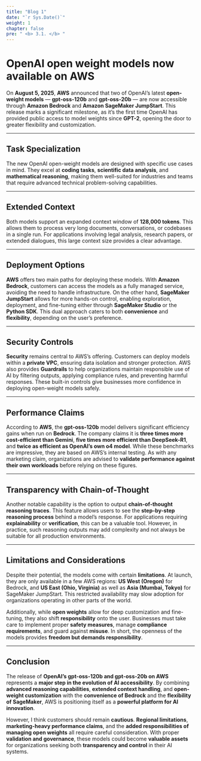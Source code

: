 ```yaml
---
title: "Blog 1"
date: "`r Sys.Date()`"
weight: 1
chapter: false
pre: " <b> 3.1. </b> "
---
```




# **OpenAI open weight models now available on AWS**

On **August 5, 2025**, **AWS** announced that two of OpenAI’s latest **open-weight models** — **gpt-oss-120b** and **gpt-oss-20b** — are now accessible through **Amazon Bedrock** and **Amazon SageMaker JumpStart**. This release marks a significant milestone, as it’s the first time OpenAI has provided public access to model weights since **GPT-2**, opening the door to greater flexibility and customization.


---

## **Task Specialization**

The new OpenAI open-weight models are designed with specific use cases in mind. They excel at **coding tasks**, **scientific data analysis**, and **mathematical reasoning**, making them well-suited for industries and teams that require advanced technical problem-solving capabilities.

---

## **Extended Context**

Both models support an expanded context window of **128,000 tokens**. This allows them to process very long documents, conversations, or codebases in a single run. For applications involving legal analysis, research papers, or extended dialogues, this large context size provides a clear advantage.

---

## **Deployment Options**

**AWS** offers two main paths for deploying these models. With **Amazon Bedrock**, customers can access the models as a fully managed service, avoiding the need to handle infrastructure. On the other hand, **SageMaker JumpStart** allows for more hands-on control, enabling exploration, deployment, and fine-tuning either through **SageMaker Studio** or the **Python SDK**. This dual approach caters to both **convenience** and **flexibility**, depending on the user’s preference.

---

## **Security Controls**

**Security** remains central to AWS’s offering. Customers can deploy models within a **private VPC**, ensuring data isolation and stronger protection. AWS also provides **Guardrails** to help organizations maintain responsible use of AI by filtering outputs, applying compliance rules, and preventing harmful responses. These built-in controls give businesses more confidence in deploying open-weight models safely.

---

## **Performance Claims**

According to **AWS**, the **gpt-oss-120b** model delivers significant efficiency gains when run on **Bedrock**. The company claims it is **three times more cost-efficient than Gemini**, **five times more efficient than DeepSeek-R1**, and **twice as efficient as OpenAI’s own o4 model**. While these benchmarks are impressive, they are based on AWS’s internal testing. As with any marketing claim, organizations are advised to **validate performance against their own workloads** before relying on these figures.

---

## **Transparency with Chain-of-Thought**

Another notable capability is the option to output **chain-of-thought reasoning traces**. This feature allows users to see the **step-by-step reasoning process** behind a model’s response. For applications requiring **explainability** or **verification**, this can be a valuable tool. However, in practice, such reasoning outputs may add complexity and not always be suitable for all production environments.

---

## **Limitations and Considerations**

Despite their potential, the models come with certain **limitations**. At launch, they are only available in a few AWS regions: **US West (Oregon)** for Bedrock, and **US East (Ohio, Virginia)** as well as **Asia (Mumbai, Tokyo)** for SageMaker JumpStart. This restricted availability may slow adoption for organizations operating in other parts of the world.

Additionally, while **open weights** allow for deep customization and fine-tuning, they also shift **responsibility** onto the user. Businesses must take care to implement proper **safety measures**, manage **compliance requirements**, and guard against **misuse**. In short, the openness of the models provides **freedom but demands responsibility**.

---

## **Conclusion**

The release of **OpenAI’s gpt-oss-120b and gpt-oss-20b on AWS** represents a **major step in the evolution of AI accessibility**. By combining **advanced reasoning capabilities**, **extended context handling**, and **open-weight customization** with the **convenience of Bedrock** and the **flexibility of SageMaker**, AWS is positioning itself as a **powerful platform for AI innovation**.

However, I think customers should remain **cautious**. **Regional limitations**, **marketing-heavy performance claims**, and the **added responsibilities of managing open weights** all require careful consideration. With proper **validation and governance**, these models could become **valuable assets** for organizations seeking both **transparency and control** in their AI systems.